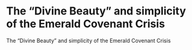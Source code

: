 # The “Divine Beauty” and simplicity of the Emerald Covenant Crisis

The “Divine Beauty” and simplicity of the Emerald Covenant Crisis